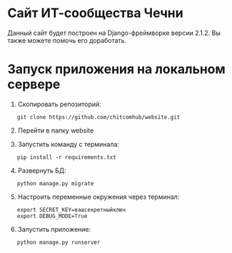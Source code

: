 # Сайт ИТ-сообщества Чечни
Данный сайт будет построен на Django-фреймворке версии 2.1.2.
Вы также можете помочь его доработать.


# Запуск приложения на локальном сервере

1. Скопировать репозиторий: 
```
   git clone https://github.com/chitcomhub/website.git
```   
2. Перейти в папку website

3. Запустить команду с терминала:
```
   pip install -r requirements.txt
```
4. Развернуть БД:
```
   python manage.py migrate
```    
5. Настроить переменные окружения через терминал:
```
   export SECRET_KEY=вашсекретныйключ
   export DEBUG_MODE=True
```    
    
6. Запустить приложение:
```
   python manage.py runserver
```
